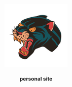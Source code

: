 <div align="center">
  <a href="#">
    <img src="assets/images/panther.png" alt="logo" width="200" height="200">
  </a>
  <h3 align="center">personal site</h3>
<br/>
</div>
